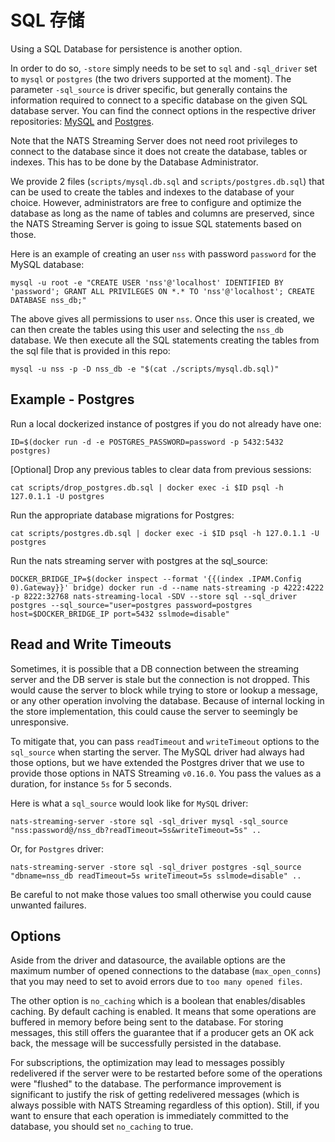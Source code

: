 # SQL 存储

Using a SQL Database for persistence is another option.

In order to do so, `-store` simply needs to be set to `sql` and `-sql_driver` set to `mysql` or `postgres` \(the two drivers supported at the moment\). The parameter `-sql_source` is driver specific, but generally contains the information required to connect to a specific database on the given SQL database server. You can find the connect options in the respective driver repositories: [MySQL](https://github.com/go-sql-driver/mysql#dsn-data-source-name) and [Postgres](https://godoc.org/github.com/lib/pq#hdr-Connection_String_Parameters).

Note that the NATS Streaming Server does not need root privileges to connect to the database since it does not create the database, tables or indexes. This has to be done by the Database Administrator.

We provide 2 files \(`scripts/mysql.db.sql` and `scripts/postgres.db.sql`\) that can be used to create the tables and indexes to the database of your choice. However, administrators are free to configure and optimize the database as long as the name of tables and columns are preserved, since the NATS Streaming Server is going to issue SQL statements based on those.

Here is an example of creating an user `nss` with password `password` for the MySQL database:

```text
mysql -u root -e "CREATE USER 'nss'@'localhost' IDENTIFIED BY 'password'; GRANT ALL PRIVILEGES ON *.* TO 'nss'@'localhost'; CREATE DATABASE nss_db;"
```

The above gives all permissions to user `nss`. Once this user is created, we can then create the tables using this user and selecting the `nss_db` database. We then execute all the SQL statements creating the tables from the sql file that is provided in this repo:

```text
mysql -u nss -p -D nss_db -e "$(cat ./scripts/mysql.db.sql)"
```

## Example - Postgres

Run a local dockerized instance of postgres if you do not already have one:

```text
ID=$(docker run -d -e POSTGRES_PASSWORD=password -p 5432:5432 postgres)
```

\[Optional\] Drop any previous tables to clear data from previous sessions:

```text
cat scripts/drop_postgres.db.sql | docker exec -i $ID psql -h 127.0.1.1 -U postgres
```

Run the appropriate database migrations for Postgres:

```text
cat scripts/postgres.db.sql | docker exec -i $ID psql -h 127.0.1.1 -U postgres
```

Run the nats streaming server with postgres at the sql\_source:

```text
DOCKER_BRIDGE_IP=$(docker inspect --format '{{(index .IPAM.Config 0).Gateway}}' bridge) docker run -d --name nats-streaming -p 4222:4222 -p 8222:32768 nats-streaming-local -SDV --store sql --sql_driver postgres --sql_source="user=postgres password=postgres host=$DOCKER_BRIDGE_IP port=5432 sslmode=disable"
```

## Read and Write Timeouts

Sometimes, it is possible that a DB connection between the streaming server and the DB server is stale but the connection is not dropped. This would cause the server to block while trying to store or lookup a message, or any other operation involving the database. Because of internal locking in the store implementation, this could cause the server to seemingly be unresponsive.

To mitigate that, you can pass `readTimeout` and `writeTimeout` options to the `sql_source` when starting the server. The MySQL driver had always had those options, but we have extended the Postgres driver that we use to provide those options in NATS Streaming `v0.16.0`. You pass the values as a duration, for instance `5s` for 5 seconds.

Here is what a `sql_source` would look like for `MySQL` driver:

```text
nats-streaming-server -store sql -sql_driver mysql -sql_source "nss:password@/nss_db?readTimeout=5s&writeTimeout=5s" ..
```

Or, for `Postgres` driver:

```text
nats-streaming-server -store sql -sql_driver postgres -sql_source "dbname=nss_db readTimeout=5s writeTimeout=5s sslmode=disable" ..
```

Be careful to not make those values too small otherwise you could cause unwanted failures.

## Options

Aside from the driver and datasource, the available options are the maximum number of opened connections to the database \(`max_open_conns`\) that you may need to set to avoid errors due to `too many opened files`.

The other option is `no_caching` which is a boolean that enables/disables caching. By default caching is enabled. It means that some operations are buffered in memory before being sent to the database. For storing messages, this still offers the guarantee that if a producer gets an OK ack back, the message will be successfully persisted in the database.

For subscriptions, the optimization may lead to messages possibly redelivered if the server were to be restarted before some of the operations were "flushed" to the database. The performance improvement is significant to justify the risk of getting redelivered messages \(which is always possible with NATS Streaming regardless of this option\). Still, if you want to ensure that each operation is immediately committed to the database, you should set `no_caching` to true.

